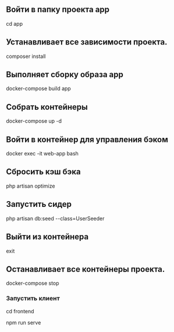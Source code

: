 ## Войти в папку проекта app
cd app
## Устанавливает все зависимости проекта.
composer install 

## Выполняет сборку образа app
docker-compose build app

## Собрать контейнеры
docker-compose up -d

## Войти в контейнер для управления бэком
docker exec -it web-app bash

  ## Сбросить кэш бэка
  php artisan optimize 
  
  ## Запустить сидер
  php artisan db:seed --class=UserSeeder

## Выйти из контейнера
exit

## Останавливает все контейнеры проекта.
docker-compose stop


### Запустить клиент
cd frontend


npm run serve


